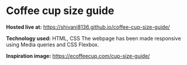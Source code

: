 # Coffee cup size guide

**Hosted live at:** https://shivani8136.github.io/coffee-cup-size-guide/

**Technology used:** HTML, CSS
The webpage has been made responsive using Media queries and CSS Flexbox.

**Inspiration image:** https://ecoffeecup.com/cup-size-guide/
